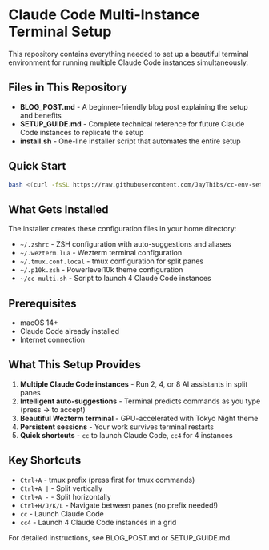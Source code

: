 # Claude Code Multi-Instance Terminal Setup

This repository contains everything needed to set up a beautiful terminal environment for running multiple Claude Code instances simultaneously.

## Files in This Repository

- **BLOG_POST.md** - A beginner-friendly blog post explaining the setup and benefits
- **SETUP_GUIDE.md** - Complete technical reference for future Claude Code instances to replicate the setup  
- **install.sh** - One-line installer script that automates the entire setup

## Quick Start

```bash
bash <(curl -fsSL https://raw.githubusercontent.com/JayThibs/cc-env-setup/main/install.sh)
```

## What Gets Installed

The installer creates these configuration files in your home directory:
- `~/.zshrc` - ZSH configuration with auto-suggestions and aliases
- `~/.wezterm.lua` - Wezterm terminal configuration
- `~/.tmux.conf.local` - tmux configuration for split panes
- `~/.p10k.zsh` - Powerlevel10k theme configuration
- `~/cc-multi.sh` - Script to launch 4 Claude Code instances

## Prerequisites

- macOS 14+
- Claude Code already installed
- Internet connection

## What This Setup Provides

1. **Multiple Claude Code instances** - Run 2, 4, or 8 AI assistants in split panes
2. **Intelligent auto-suggestions** - Terminal predicts commands as you type (press → to accept)
3. **Beautiful Wezterm terminal** - GPU-accelerated with Tokyo Night theme
4. **Persistent sessions** - Your work survives terminal restarts
5. **Quick shortcuts** - `cc` to launch Claude Code, `cc4` for 4 instances

## Key Shortcuts

- `Ctrl+A` - tmux prefix (press first for tmux commands)
- `Ctrl+A |` - Split vertically
- `Ctrl+A -` - Split horizontally
- `Ctrl+H/J/K/L` - Navigate between panes (no prefix needed!)
- `cc` - Launch Claude Code
- `cc4` - Launch 4 Claude Code instances in a grid

For detailed instructions, see BLOG_POST.md or SETUP_GUIDE.md.